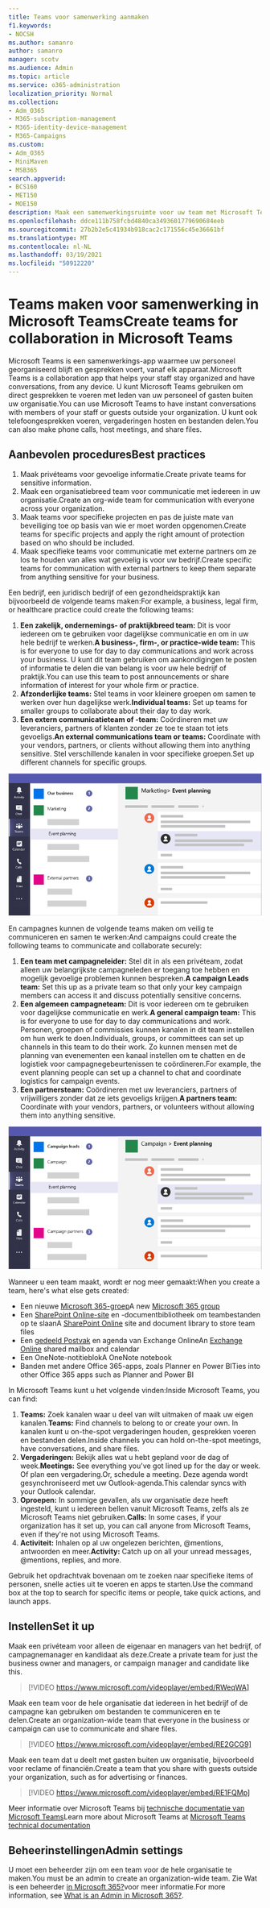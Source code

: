 ```yaml
---
title: Teams voor samenwerking aanmaken
f1.keywords:
- NOCSH
ms.author: samanro
author: samanro
manager: scotv
ms.audience: Admin
ms.topic: article
ms.service: o365-administration
localization_priority: Normal
ms.collection:
- Adm_O365
- M365-subscription-management
- M365-identity-device-management
- M365-Campaigns
ms.custom:
- Adm_O365
- MiniMaven
- MSB365
search.appverid:
- BCS160
- MET150
- MOE150
description: Maak een samenwerkingsruimte voor uw team met Microsoft Teams.
ms.openlocfilehash: ddce111b758fcbd4840ca3493601779690684eeb
ms.sourcegitcommit: 27b2b2e5c41934b918cac2c171556c45e36661bf
ms.translationtype: MT
ms.contentlocale: nl-NL
ms.lasthandoff: 03/19/2021
ms.locfileid: "50912220"
---
```

# <a name="create-teams-for-collaboration-in-microsoft-teams"></a><span data-ttu-id="08850-103">Teams maken voor samenwerking in Microsoft Teams</span><span class="sxs-lookup"><span data-stu-id="08850-103">Create teams for collaboration in Microsoft Teams</span></span>

<span data-ttu-id="08850-104">Microsoft Teams is een samenwerkings-app waarmee uw personeel georganiseerd blijft en gesprekken voert, vanaf elk apparaat.</span><span class="sxs-lookup"><span data-stu-id="08850-104">Microsoft Teams is a collaboration app that helps your staff stay organized and have conversations, from any device.</span></span> <span data-ttu-id="08850-105">U kunt Microsoft Teams gebruiken om direct gesprekken te voeren met leden van uw personeel of gasten buiten uw organisatie.</span><span class="sxs-lookup"><span data-stu-id="08850-105">You can use Microsoft Teams to have instant conversations with members of your staff or guests outside your organization.</span></span> <span data-ttu-id="08850-106">U kunt ook telefoongesprekken voeren, vergaderingen hosten en bestanden delen.</span><span class="sxs-lookup"><span data-stu-id="08850-106">You can also make phone calls, host meetings, and share files.</span></span>

## <a name="best-practices"></a><span data-ttu-id="08850-107">Aanbevolen procedures</span><span class="sxs-lookup"><span data-stu-id="08850-107">Best practices</span></span>

1. <span data-ttu-id="08850-108">Maak privéteams voor gevoelige informatie.</span><span class="sxs-lookup"><span data-stu-id="08850-108">Create private teams for sensitive information.</span></span>
1. <span data-ttu-id="08850-109">Maak een organisatiebreed team voor communicatie met iedereen in uw organisatie.</span><span class="sxs-lookup"><span data-stu-id="08850-109">Create an org-wide team for communication with everyone across your organization.</span></span>
1. <span data-ttu-id="08850-110">Maak teams voor specifieke projecten en pas de juiste mate van beveiliging toe op basis van wie er moet worden opgenomen.</span><span class="sxs-lookup"><span data-stu-id="08850-110">Create teams for specific projects and apply the right amount of protection based on who should be included.</span></span>
1. <span data-ttu-id="08850-111">Maak specifieke teams voor communicatie met externe partners om ze los te houden van alles wat gevoelig is voor uw bedrijf.</span><span class="sxs-lookup"><span data-stu-id="08850-111">Create specific teams for communication with external partners to keep them separate from anything sensitive for your business.</span></span>

<span data-ttu-id="08850-112">Een bedrijf, een juridisch bedrijf of een gezondheidspraktijk kan bijvoorbeeld de volgende teams maken:</span><span class="sxs-lookup"><span data-stu-id="08850-112">For example, a business, legal firm, or healthcare practice could create the following teams:</span></span>

1. <span data-ttu-id="08850-113">**Een zakelijk, ondernemings- of praktijkbreed team:** Dit is voor iedereen om te gebruiken voor dagelijkse communicatie en om in uw hele bedrijf te werken.</span><span class="sxs-lookup"><span data-stu-id="08850-113">**A business-, firm-, or practice-wide team:** This is for everyone to use for day to day communications and work across your business.</span></span> <span data-ttu-id="08850-114">U kunt dit team gebruiken om aankondigingen te posten of informatie te delen die van belang is voor uw hele bedrijf of praktijk.</span><span class="sxs-lookup"><span data-stu-id="08850-114">You can use this team to post announcements or share information of interest for your whole firm or practice.</span></span>
1. <span data-ttu-id="08850-115">**Afzonderlijke teams:** Stel teams in voor kleinere groepen om samen te werken over hun dagelijkse werk.</span><span class="sxs-lookup"><span data-stu-id="08850-115">**Individual teams:** Set up teams for smaller groups to collaborate about their day to day work.</span></span>
1. <span data-ttu-id="08850-116">**Een extern communicatieteam of -team:** Coördineren met uw leveranciers, partners of klanten zonder ze toe te staan tot iets gevoeligs.</span><span class="sxs-lookup"><span data-stu-id="08850-116">**An external communications team or teams:** Coordinate with your vendors, partners, or clients without allowing them into anything sensitive.</span></span> <span data-ttu-id="08850-117">Stel verschillende kanalen in voor specifieke groepen.</span><span class="sxs-lookup"><span data-stu-id="08850-117">Set up different channels for specific groups.</span></span>

![Diagram van een Microsoft Teams-venster met drie afzonderlijke teams om veilige communicatie en samenwerking binnen een bedrijf mogelijk te maken](../media/m365-democracy-teams-business-collab.png)

<span data-ttu-id="08850-119">En campagnes kunnen de volgende teams maken om veilig te communiceren en samen te werken:</span><span class="sxs-lookup"><span data-stu-id="08850-119">And campaigns could create the following teams to communicate and collaborate securely:</span></span>

1. <span data-ttu-id="08850-120">**Een team met campagneleider:** Stel dit in als een privéteam, zodat alleen uw belangrijkste campagneleden er toegang toe hebben en mogelijk gevoelige problemen kunnen bespreken.</span><span class="sxs-lookup"><span data-stu-id="08850-120">**A campaign Leads team:** Set this up as a private team so that only your key campaign members can access it and discuss potentially sensitive concerns.</span></span>
2. <span data-ttu-id="08850-121">**Een algemeen campagneteam:** Dit is voor iedereen om te gebruiken voor dagelijkse communicatie en werk.</span><span class="sxs-lookup"><span data-stu-id="08850-121">**A general campaign team:** This is for everyone to use for day to day communications and work.</span></span> <span data-ttu-id="08850-122">Personen, groepen of commissies kunnen kanalen in dit team instellen om hun werk te doen.</span><span class="sxs-lookup"><span data-stu-id="08850-122">Individuals, groups, or committees can set up channels in this team to do their work.</span></span> <span data-ttu-id="08850-123">Zo kunnen mensen met de planning van evenementen een kanaal instellen om te chatten en de logistiek voor campagnegebeurtenissen te coördineren.</span><span class="sxs-lookup"><span data-stu-id="08850-123">For example, the event planning people can set up a channel to chat and coordinate logistics for campaign events.</span></span>
3. <span data-ttu-id="08850-124">**Een partnersteam:** Coördineren met uw leveranciers, partners of vrijwilligers zonder dat ze iets gevoeligs krijgen.</span><span class="sxs-lookup"><span data-stu-id="08850-124">**A partners team:** Coordinate with your vendors, partners, or volunteers without allowing them into anything sensitive.</span></span>

![Diagram van een Microsoft Teams-venster met drie afzonderlijke teams om veilige communicatie en samenwerking binnen een campagne mogelijk te maken](../media/m365-democracy-teams-collab.png)

<span data-ttu-id="08850-126">Wanneer u een team maakt, wordt er nog meer gemaakt:</span><span class="sxs-lookup"><span data-stu-id="08850-126">When you create a team, here's what else gets created:</span></span>

- <span data-ttu-id="08850-127">Een nieuwe [Microsoft 365-groep](/MicrosoftTeams/office-365-groups)</span><span class="sxs-lookup"><span data-stu-id="08850-127">A new [Microsoft 365 group](/MicrosoftTeams/office-365-groups)</span></span>
- <span data-ttu-id="08850-128">Een [SharePoint Online-site](/MicrosoftTeams/sharepoint-onedrive-interact) en -documentbibliotheek om teambestanden op te slaan</span><span class="sxs-lookup"><span data-stu-id="08850-128">A [SharePoint Online](/MicrosoftTeams/sharepoint-onedrive-interact) site and document library to store team files</span></span>
- <span data-ttu-id="08850-129">Een [gedeeld Postvak](/MicrosoftTeams/exchange-teams-interact) en agenda van Exchange Online</span><span class="sxs-lookup"><span data-stu-id="08850-129">An [Exchange Online](/MicrosoftTeams/exchange-teams-interact) shared mailbox and calendar</span></span>
- <span data-ttu-id="08850-130">Een OneNote-notitieblok</span><span class="sxs-lookup"><span data-stu-id="08850-130">A OneNote notebook</span></span>
- <span data-ttu-id="08850-131">Banden met andere Office 365-apps, zoals Planner en Power BI</span><span class="sxs-lookup"><span data-stu-id="08850-131">Ties into other Office 365 apps such as Planner and Power BI</span></span>

<span data-ttu-id="08850-132">In Microsoft Teams kunt u het volgende vinden:</span><span class="sxs-lookup"><span data-stu-id="08850-132">Inside Microsoft Teams, you can find:</span></span>

1. <span data-ttu-id="08850-133">**Teams:** Zoek kanalen waar u deel van wilt uitmaken of maak uw eigen kanalen.</span><span class="sxs-lookup"><span data-stu-id="08850-133">**Teams:** Find channels to belong to or create your own.</span></span> <span data-ttu-id="08850-134">In kanalen kunt u on-the-spot vergaderingen houden, gesprekken voeren en bestanden delen.</span><span class="sxs-lookup"><span data-stu-id="08850-134">Inside channels you can hold on-the-spot meetings, have conversations, and share files.</span></span>
2. <span data-ttu-id="08850-135">**Vergaderingen:** Bekijk alles wat u hebt gepland voor de dag of week.</span><span class="sxs-lookup"><span data-stu-id="08850-135">**Meetings:** See everything you've got lined up for the day or week.</span></span> <span data-ttu-id="08850-136">Of plan een vergadering.</span><span class="sxs-lookup"><span data-stu-id="08850-136">Or, schedule a meeting.</span></span> <span data-ttu-id="08850-137">Deze agenda wordt gesynchroniseerd met uw Outlook-agenda.</span><span class="sxs-lookup"><span data-stu-id="08850-137">This calendar syncs with your Outlook calendar.</span></span>
3. <span data-ttu-id="08850-138">**Oproepen:** In sommige gevallen, als uw organisatie deze heeft ingesteld, kunt u iedereen bellen vanuit Microsoft Teams, zelfs als ze Microsoft Teams niet gebruiken.</span><span class="sxs-lookup"><span data-stu-id="08850-138">**Calls:** In some cases, if your organization has it set up, you can call anyone from Microsoft Teams, even if they're not using Microsoft Teams.</span></span>
4. <span data-ttu-id="08850-139">**Activiteit:** Inhalen op al uw ongelezen berichten, @mentions, antwoorden en meer.</span><span class="sxs-lookup"><span data-stu-id="08850-139">**Activity:** Catch up on all your unread messages, @mentions, replies, and more.</span></span>

<span data-ttu-id="08850-140">Gebruik het opdrachtvak bovenaan om te zoeken naar specifieke items of personen, snelle acties uit te voeren en apps te starten.</span><span class="sxs-lookup"><span data-stu-id="08850-140">Use the command box at the top to search for specific items or people, take quick actions, and launch apps.</span></span>

## <a name="set-it-up"></a><span data-ttu-id="08850-141">Instellen</span><span class="sxs-lookup"><span data-stu-id="08850-141">Set it up</span></span>

<span data-ttu-id="08850-142">Maak een privéteam voor alleen de eigenaar en managers van het bedrijf, of campagnemanager en kandidaat als deze.</span><span class="sxs-lookup"><span data-stu-id="08850-142">Create a private team for just the business owner and managers, or campaign manager and candidate like this.</span></span>

> [!VIDEO https://www.microsoft.com/videoplayer/embed/RWeqWA]

<span data-ttu-id="08850-143">Maak een team voor de hele organisatie dat iedereen in het bedrijf of de campagne kan gebruiken om bestanden te communiceren en te delen.</span><span class="sxs-lookup"><span data-stu-id="08850-143">Create an organization-wide team that everyone in the business or campaign can use to communicate and share files.</span></span>

> [!VIDEO https://www.microsoft.com/videoplayer/embed/RE2GCG9]

<span data-ttu-id="08850-144">Maak een team dat u deelt met gasten buiten uw organisatie, bijvoorbeeld voor reclame of financiën.</span><span class="sxs-lookup"><span data-stu-id="08850-144">Create a team that you share with guests outside your organization, such as for advertising or finances.</span></span>

> [!VIDEO https://www.microsoft.com/videoplayer/embed/RE1FQMp]

<span data-ttu-id="08850-145">Meer informatie over Microsoft Teams bij [technische documentatie van Microsoft Teams](/microsoftteams/microsoft-teams)</span><span class="sxs-lookup"><span data-stu-id="08850-145">Learn more about Microsoft Teams at [Microsoft Teams technical documentation](/microsoftteams/microsoft-teams)</span></span>

## <a name="admin-settings"></a><span data-ttu-id="08850-146">Beheerinstellingen</span><span class="sxs-lookup"><span data-stu-id="08850-146">Admin settings</span></span>

<span data-ttu-id="08850-147">U moet een beheerder zijn om een team voor de hele organisatie te maken.</span><span class="sxs-lookup"><span data-stu-id="08850-147">You must be an admin to create an organization-wide team.</span></span> <span data-ttu-id="08850-148">Zie Wat is een beheerder [in Microsoft 365?](https://support.office.com/article/what-is-an-admin-e123627e-4892-4461-b9aa-1b6d57a5cfa4?ui=en-US&rs=en-US&ad=US)voor meer informatie.</span><span class="sxs-lookup"><span data-stu-id="08850-148">For more information, see [What is an Admin in Microsoft 365?](https://support.office.com/article/what-is-an-admin-e123627e-4892-4461-b9aa-1b6d57a5cfa4?ui=en-US&rs=en-US&ad=US).</span></span>